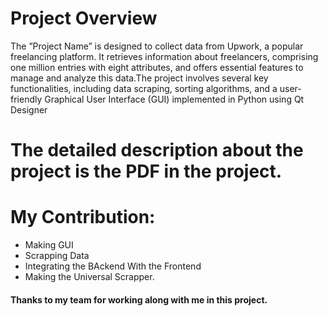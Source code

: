 # Project Overview
 The ”Project Name” is designed to collect data from Upwork, a popular freelancing platform. It retrieves information
 about freelancers, comprising one million entries with eight attributes, and offers essential features to manage and analyze
 this data.The project involves several key functionalities, including data scraping, sorting algorithms, and a user-friendly
 Graphical User Interface (GUI) implemented in Python using Qt Designer

# The detailed description about the project is the PDF in the project.

# My Contribution:
 * Making GUI
 * Scrapping Data
 * Integrating the BAckend With the Frontend
 * Making the Universal Scrapper.

#### Thanks to my team for working along with me in this project.
